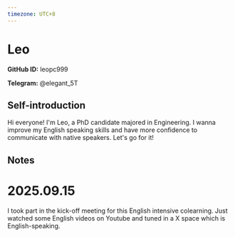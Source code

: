 ```yaml
---
timezone: UTC+8
---
```


# Leo

**GitHub ID:** leopc999

**Telegram:** @elegant_5T

## Self-introduction

Hi everyone! I'm Leo, a PhD candidate majored in Engineering. I wanna improve my English speaking skills and have more confidence to communicate with native speakers. Let's go for it!

## Notes
<!-- Content_START -->
# 2025.09.15
<!-- DAILY_CHECKIN_2025-09-15_START -->
I took part in the kick-off meeting for this English intensive colearning. Just watched some English videos on Youtube and tuned in a X space which is English-speaking.
<!-- DAILY_CHECKIN_2025-09-15_END -->
<!-- Content_END -->
